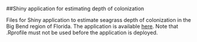 ##Shiny application for estimating depth of colonization 

Files for Shiny application to estimate seagrass depth of colonization in the Big Bend region of Florida.  The application is available <a href="https://beckmw.shinyapps.io/bigbend_seagrass/">here</a>.  Note that .Rprofile must not be used before the application is deployed.
